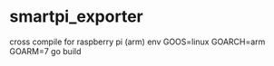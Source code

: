 # smartpi_exporter

cross compile for raspberry pi (arm)
env GOOS=linux GOARCH=arm GOARM=7 go build
